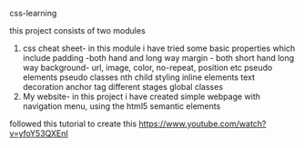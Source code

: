 css-learning

this project consists of two modules
1) css cheat sheet- in this module i have tried some basic properties which include
  padding -both hand and long way
  margin - both short hand long way
  background- url, image, color, no-repeat, position etc
  pseudo elements
  pseudo classes
  nth child
  styling inline elements
  text decoration
  anchor tag different stages
  global classes
2) My website- in this project i have created simple webpage with navigation menu, using the html5 semantic elements


followed this tutorial to create this
https://www.youtube.com/watch?v=yfoY53QXEnI
